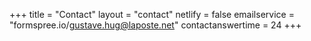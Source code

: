 +++
title = "Contact"
layout = "contact"
netlify = false
emailservice = "formspree.io/gustave.hug@laposte.net"
contactanswertime = 24
+++
